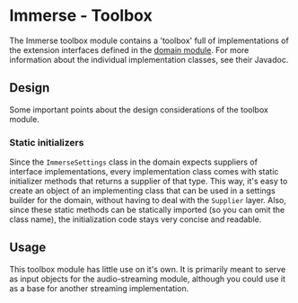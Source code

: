 # Immerse - Toolbox

The Immerse toolbox module contains a 'toolbox' full of implementations of the extension interfaces defined in the
[domain module](../domain/README.md). For more information about the individual implementation classes, see their Javadoc.

## Design

Some important points about the design considerations of the toolbox module.

### Static initializers

Since the `ImmerseSettings` class in the domain expects suppliers of interface implementations, every implementation class comes with static initializer methods
that returns a supplier of that type. This way, it's easy to create an object of an implementing class that can be used
in a settings builder for the domain, without having to deal with the `Supplier` layer. Also, since these static methods can
be statically imported (so you can omit the class name), the initialization code stays very concise and readable.

## Usage

This toolbox module has little use on it's own. It is primarily meant to serve as input objects for the audio-streaming module, although you could use it as a base
for another streaming implementation.
